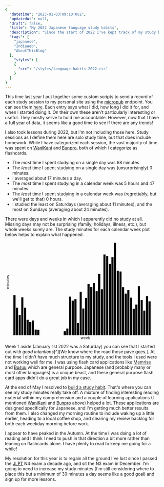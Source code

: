 ```yaml
---
{
  "datetime": "2023-01-03T09:10:00Z",
  "updatedAt": null,
  "draft": false,
  "title": "My 2022 Japanese language study habits",
  "description": "Since the start of 2022 I've kept track of my study habits. With a full year of data, no seems like a good time to take a quick look at how I did and any trends.",
  "tags": [
    "japanese",
    "IndieWeb",
    "AboutThisBlog"
  ],
    "styles": [
    {
      "src": "/styles/language-habits-2022.css"
    }
  ]
}
---
```

This time last year I put together some custom scripts to send a record of each
study session to my personal site using the [micropub] endpoint. You can see
them [here][study-sessions]. Each entry says what I did, how long I did it for,
and when I started doing it. On their own these aren't particularly interesting
or useful. They mostly serve to hold me accountable. However, now that I have a
full year of data, it seems like a good time to see if there are any trends!

I also took lessons during 2022, but I'm not including those here. Study
sessions as I define them here are solo study time, but that does include
homework. While I have categorized each session, the vast majority of time was
spent on [WaniKani] and [Bunpro], both of which I categorize as flashcards.

- The _most_ time I spent studying on a single day was 88 minutes.
- The _least_ time I spent studying on a single day was (unsurprisingly) 0 minutes.
- I averaged about 17 minutes a day.
- The _most_ time I spent studying in a calendar week was 5 hours and 47 minutes.
- The _least_ time I spent studying in a calendar week was (regrettably, but we'll get to that) 0 hours.
- I studied the least on Saturdays (averaging about 11 minutes), and the most on Sundays (averaging about 24 minutes).

There were days and weeks in which I apparently did no study at all. Missing
days may not be surprising (family, holidays, illness, etc.), but whole weeks
surely are. The study minutes for each calendar week plot below helps to explain
what happened.

<div class="plot">
  <svg viewBox="-20 -5 580 369" role="img" aria-labelledby="weeks-plot">
    <title id="weeks-plot">A plot of total minutes studied for each calendar week</title>
    <line x1="0" x2="535" y1="347" y2="347" />
    <line x1="0" x2="0" y1="0" y2="347" />
    <text x="265" y="362">week</text>
    <text transform="rotate(270) translate(-173.5, -5)">minutes</text>
    <g transform="translate(10, 347)">
      <title>Week 2, 150 minutes</title>
      <rect x="1" y="-150" width="8" height="150"></rect>
    </g>
    <g transform="translate(20, 347)">
      <title>Week 3, 103 minutes</title>
      <rect x="1" y="-103" width="8" height="103"></rect>
    </g>
    <g transform="translate(30, 347)">
      <title>Week 4, 76 minutes</title>
      <rect x="1" y="-76" width="8" height="76"></rect>
    </g>
    <g transform="translate(40, 347)">
      <title>Week 5, 142 minutes</title>
      <rect x="1" y="-142" width="8" height="142"></rect>
    </g>
    <g transform="translate(50, 347)">
      <title>Week 6, 103 minutes</title>
      <rect x="1" y="-103" width="8" height="103"></rect>
    </g>
    <g transform="translate(60, 347)">
      <title>Week 7, 58 minutes</title>
      <rect x="1" y="-58" width="8" height="58"></rect>
    </g>
    <g transform="translate(70, 347)">
      <title>Week 8, 50 minutes</title>
      <rect x="1" y="-50" width="8" height="50"></rect>
    </g>
    <g transform="translate(80, 347)">
      <title>Week 9, 55 minutes</title>
      <rect x="1" y="-55" width="8" height="55"></rect>
    </g>
    <g transform="translate(90, 347)">
      <title>Week 10, 21 minutes</title>
      <rect x="1" y="-21" width="8" height="21"></rect>
    </g>
    <g transform="translate(100, 347)">
      <title>Week 11, 20 minutes</title>
      <rect x="1" y="-20" width="8" height="20"></rect>
    </g>
    <g transform="translate(200, 347)">
      <title>Week 21, 15 minutes</title>
      <rect x="1" y="-15" width="8" height="15"></rect>
    </g>
    <g transform="translate(210, 347)">
      <title>Week 22, 25 minutes</title>
      <rect x="1" y="-25" width="8" height="25"></rect>
    </g>
    <g transform="translate(220, 347)">
      <title>Week 23, 145 minutes</title>
      <rect x="1" y="-145" width="8" height="145"></rect>
    </g>
    <g transform="translate(230, 347)">
      <title>Week 24, 130 minutes</title>
      <rect x="1" y="-130" width="8" height="130"></rect>
    </g>
    <g transform="translate(240, 347)">
      <title>Week 25, 135 minutes</title>
      <rect x="1" y="-135" width="8" height="135"></rect>
    </g>
    <g transform="translate(250, 347)">
      <title>Week 26, 45 minutes</title>
      <rect x="1" y="-45" width="8" height="45"></rect>
    </g>
    <g transform="translate(260, 347)">
      <title>Week 27, 163 minutes</title>
      <rect x="1" y="-163" width="8" height="163"></rect>
    </g>
    <g transform="translate(270, 347)">
      <title>Week 28, 100 minutes</title>
      <rect x="1" y="-100" width="8" height="100"></rect>
    </g>
    <g transform="translate(280, 347)">
      <title>Week 29, 140 minutes</title>
      <rect x="1" y="-140" width="8" height="140"></rect>
    </g>
    <g transform="translate(290, 347)">
      <title>Week 30, 192 minutes</title>
      <rect x="1" y="-192" width="8" height="192"></rect>
    </g>
    <g transform="translate(300, 347)">
      <title>Week 31, 181 minutes</title>
      <rect x="1" y="-181" width="8" height="181"></rect>
    </g>
    <g transform="translate(310, 347)">
      <title>Week 32, 196 minutes</title>
      <rect x="1" y="-196" width="8" height="196"></rect>
    </g>
    <g transform="translate(320, 347)">
      <title>Week 33, 165 minutes</title>
      <rect x="1" y="-165" width="8" height="165"></rect>
    </g>
    <g transform="translate(330, 347)">
      <title>Week 34, 230 minutes</title>
      <rect x="1" y="-230" width="8" height="230"></rect>
    </g>
    <g transform="translate(340, 347)">
      <title>Week 35, 172 minutes</title>
      <rect x="1" y="-172" width="8" height="172"></rect>
    </g>
    <g transform="translate(350, 347)">
      <title>Week 36, 303 minutes</title>
      <rect x="1" y="-303" width="8" height="303"></rect>
    </g>
    <g transform="translate(360, 347)">
      <title>Week 37, 297 minutes</title>
      <rect x="1" y="-297" width="8" height="297"></rect>
    </g>
    <g transform="translate(370, 347)">
      <title>Week 38, 268 minutes</title>
      <rect x="1" y="-268" width="8" height="268"></rect>
    </g>
    <g transform="translate(380, 347)">
      <title>Week 39, 293 minutes</title>
      <rect x="1" y="-293" width="8" height="293"></rect>
    </g>
    <g transform="translate(390, 347)">
      <title>Week 40, 347 minutes</title>
      <rect x="1" y="-347" width="8" height="347"></rect>
    </g>
    <g transform="translate(400, 347)">
      <title>Week 41, 242 minutes</title>
      <rect x="1" y="-242" width="8" height="242"></rect>
    </g>
    <g transform="translate(410, 347)">
      <title>Week 42, 239 minutes</title>
      <rect x="1" y="-239" width="8" height="239"></rect>
    </g>
    <g transform="translate(420, 347)">
      <title>Week 43, 180 minutes</title>
      <rect x="1" y="-180" width="8" height="180"></rect>
    </g>
    <g transform="translate(430, 347)">
      <title>Week 44, 156 minutes</title>
      <rect x="1" y="-156" width="8" height="156"></rect>
    </g>
    <g transform="translate(440, 347)">
      <title>Week 45, 170 minutes</title>
      <rect x="1" y="-170" width="8" height="170"></rect>
    </g>
    <g transform="translate(450, 347)">
      <title>Week 46, 141 minutes</title>
      <rect x="1" y="-141" width="8" height="141"></rect>
    </g>
    <g transform="translate(460, 347)">
      <title>Week 47, 99 minutes</title>
      <rect x="1" y="-99" width="8" height="99"></rect>
    </g>
    <g transform="translate(470, 347)">
      <title>Week 48, 115 minutes</title>
      <rect x="1" y="-115" width="8" height="115"></rect>
    </g>
    <g transform="translate(480, 347)">
      <title>Week 49, 184 minutes</title>
      <rect x="1" y="-184" width="8" height="184"></rect>
    </g>
    <g transform="translate(490, 347)">
      <title>Week 50, 132 minutes</title>
      <rect x="1" y="-132" width="8" height="132"></rect>
    </g>
    <g transform="translate(500, 347)">
      <title>Week 51, 92 minutes</title>
      <rect x="1" y="-92" width="8" height="92"></rect>
    </g>
    <g transform="translate(510, 347)">
      <title>Week 52, 146 minutes</title>
      <rect x="1" y="-146" width="8" height="146"></rect>
    </g>
    <g transform="translate(520, 347)">
      <title>Week 53, 127 minutes</title>
      <rect x="1" y="-127" width="8" height="127"></rect>
    </g>
  </svg>
</div>

Week 1 aside (January 1st 2022 was a Saturday) you can see that I started out
with _good intentions_[^][We know where the road those pave goes.]. At the time
I didn't have much structure to my study, and the tools I used were not working
well for me. I was using flash card applications like [Memrise] and [Busuu]
which are general purpose. Japanese (and probably many or most other languages)
is a unique beast, and these general purpose flash card apps didn't do a great
job in my case.

At the end of May I resolved to [build a study habit]. That's where you can see
my study minutes really take off. A mixture of finding interesting reading
material within my comprehension and a couple of learning applications (I
mentioned [WaniKani] and [Bunpro] above) helped a lot. These applications are
designed specifically for Japanese, and I'm getting much better results from
them. I also changed my morning routine to include waking up a little earlier,
heading to a local coffee shop, and clearing my review backlog for both each
weekday morning before work.

I appear to have peaked in the Autumn. At the time I was doing a lot of reading
and I think I need to push in that direction a bit more rather than leaning on
flashcards alone. I have plenty to read to keep me going for a while!

My resolution for this year is to regain all the ground I've lost since I passed
the [JLPT] N4 exam a decade ago, and sit the N3 exam in December. I'm going to
need to increase my study minutes (I'm still considering where to place this
but a minimum of 30 minutes a day seems like a good goal) and sign up for more
lessons.

[micropub]: https://indieweb.org/Micropub
[study-sessions]: /study-sessions
[WaniKani]: https://www.wanikani.com
[Bunpro]: https://www.wanikani.com
[Memrise]: https://www.memrise.com
[Busuu]: https://www.busuu.com
[build a study habit]: /blog/its-time-to-build-a-study-habit
[JLPT]: https://www.jlpt.jp
